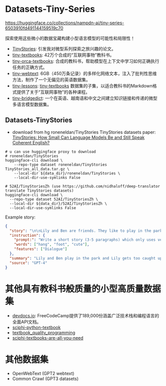 # Datasets-Tiny-Series
 https://huggingface.co/collections/nampdn-ai/tiny-series-6503910fd491144159519c70

探索使用这些微小的数据宝藏构建小型语言模型的可能性和局限性！

- [TinyStories](https://arxiv.org/abs/2305.07759): 引发我对微型系列探索之旅兴趣的论文。
- [tiny-textbooks](https://huggingface.co/datasets/nampdn-ai/tiny-textbooks): 42万个合成的“互联网事物”教科书。
- [tiny-orca-textbooks](https://huggingface.co/datasets/nampdn-ai/tiny-orca-textbooks): 合成的教科书，帮助模型在上下文中学习如何正确执行任务的正确方式。
- [tiny-webtext](https://huggingface.co/datasets/nampdn-ai/tiny-webtext): 6GB（450万条记录）的多样化网络文本，注入了批判性思维方法，制作了一个无偏见的英语数据集。
- [tiny-lessons](https://huggingface.co/datasets/nampdn-ai/tiny-lessons): [tiny-textbooks](https://huggingface.co/datasets/nampdn-ai/tiny-textbooks) 数据集的子集，以适合教科书的Markdown格式提供了关于“互联网事物”的各种课程。
- [tiny-bridgedict](https://huggingface.co/datasets/nampdn-ai/tiny-bridgedict): 一个在英语、越南语和中文之间建立知识链接和传递的微型多语言模型数据集。

## Datasets-TinyStories

- download from hg roneneldan/TinyStories TinyStories datasets 
  paper: [TinyStories: How Small Can Language Models Be and Still Speak Coherent English?](https://arxiv.org/pdf/2305.07759.pdf)
```shell
# u can use huggingface proxy to download
# roneneldan/TinyStories
huggingface-cli download \
    --repo-type dataset roneneldan/TinyStories TinyStories_all_data.tar.gz \
    --local-dir ${data_dir}/roneneldan/TinyStories \
    --local-dir-use-symlinks False

# 52AI/TinyStoriesZh (use https://github.com/nidhaloff/deep-translator translate TinyStories datasets)
huggingface-cli download \
  --repo-type dataset 52AI/TinyStoriesZh \
  --local-dir ${data_dir}/52AI/TinyStoriesZh \
  --local-dir-use-symlinks False
```

Example story:
```json
{
  "story": "\n\nLily and Ben are friends. They like to play in the park. One day, they see a big tree with a swing. Lily wants to try the swing. She runs to the tree and climbs on the swing.\n\"Push me, Ben!\" she says. Ben pushes her gently. Lily feels happy. She swings higher and higher. She laughs and shouts.\nBen watches Lily. He thinks she is cute. He wants to swing too. He waits for Lily to stop. But Lily does not stop. She swings faster and faster. She is having too much fun.\n\"Can I swing too, Lily?\" Ben asks. Lily does not hear him. She is too busy swinging. Ben feels sad. He walks away.\nLily swings so high that she loses her grip. She falls off the swing. She lands on the ground. She hurts her foot. She cries.\n\"Ow, ow, ow!\" she says. She looks for Ben. She wants him to help her. But Ben is not there. He is gone.\nLily feels sorry. She wishes she had shared the swing with Ben. She wishes he was there to hug her. She limps to the tree. She sees something hanging from a branch. It is Ben's hat. He left it for her.\nLily smiles. She thinks Ben is nice. She puts on his hat. She hopes he will come back. She wants to say sorry. She wants to be friends again.",
  "instruction": {
    "prompt:": "Write a short story (3-5 paragraphs) which only uses very simple words that a 3 year old child would understand. The story should use the verb \"hang\", the noun \"foot\" and the adjective \"cute\". The story has the following features: the story should contain at least one dialogue. Remember to only use simple words!\n\nPossible story:",
    "words": ["hang", "foot", "cute"],
    "features": ["Dialogue"]
  },
  "summary": "Lily and Ben play in the park and Lily gets too caught up in swinging, causing Ben to leave. Lily falls off the swing and hurts herself, but Ben leaves his hat for her as a kind gesture.",
  "source": "GPT-4"
}
```

# 其他具有教科书般质量的小型高质量数据集

- [devdocs.io](https://huggingface.co/datasets/nampdn-ai/devdocs.io): FreeCodeCamp提供了189,000份涵盖广泛技术栈和编程语言的全面API文档。
- [sciphi-python-textbook](https://huggingface.co/datasets/emrgnt-cmplxty/sciphi-python-textbook)
- [textbook_quality_programming](https://huggingface.co/datasets/vikp/textbook_quality_programming)
- [sciphi-textbooks-are-all-you-need](https://huggingface.co/datasets/emrgnt-cmplxty/sciphi-textbooks-are-all-you-need)

# 其他数据集
- OpenWebText (GPT2 webtext)
- Common Crawl (GPT3 datasets)